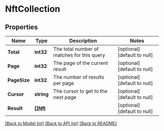 # NftCollection

## Properties
Name | Type | Description | Notes
------------ | ------------- | ------------- | -------------
**Total** | **int32** | The total number of matches for this query | [optional] [default to null]
**Page** | **int32** | The page of the current result | [optional] [default to null]
**PageSize** | **int32** | The number of results per page | [optional] [default to null]
**Cursor** | **string** | The cursor to get to the next page | [optional] [default to null]
**Result** | [**[]Nft**](nft.md) |  | [optional] [default to null]

[[Back to Model list]](../README.md#documentation-for-models) [[Back to API list]](../README.md#documentation-for-api-endpoints) [[Back to README]](../README.md)

